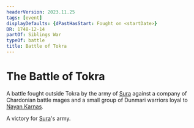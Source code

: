 ```yaml
---
headerVersion: 2023.11.25
tags: [event]
displayDefaults: {dPastHasStart: Fought on <startDate>}
DR: 1748-12-14
partOf: Siblings War
typeOf: battle
title: Battle of Tokra
---
```


# The Battle of Tokra

A battle fought outside Tokra by the army of [Sura](<../../../../people/dunmari/sura.md>) against a company of Chardonian battle mages and a small group of Dunmari warriors loyal to [Nayan Karnas](<../../../../people/dunmari/nayan-karnas.md>). 

A victory for [Sura](<../../../../people/dunmari/sura.md>)'s army.
